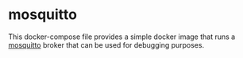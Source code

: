 # mosquitto
This docker-compose file provides a simple docker image that runs a [mosquitto](https://mosquitto.org/) broker that can
be used for debugging purposes.

